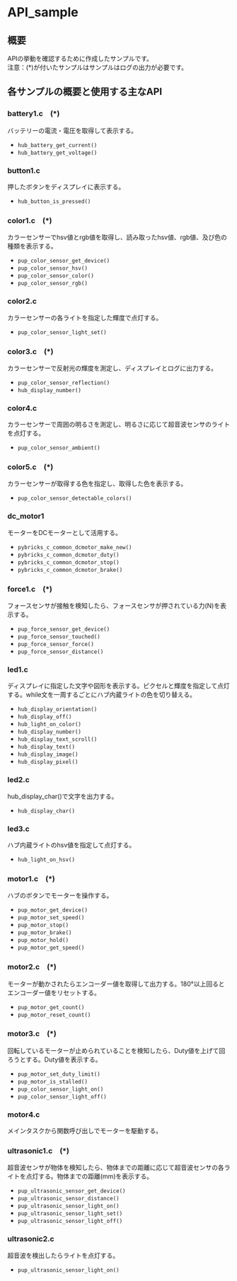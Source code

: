 # API_sample
## 概要
APIの挙動を確認するために作成したサンプルです。<br>注意：(*)が付いたサンプルはサンプルはログの出力が必要です。

## 各サンプルの概要と使用する主なAPI
### battery1.c　(*)
バッテリーの電流・電圧を取得して表示する。
- ```hub_battery_get_current()```
- ```hub_battery_get_voltage()```
### button1.c
押したボタンをディスプレイに表示する。
- ```hub_button_is_pressed()```
### color1.c　(*)
カラーセンサーでhsv値とrgb値を取得し、読み取ったhsv値、rgb値、及び色の種類を表示する。
- ```pup_color_sensor_get_device()```
- ```pup_color_sensor_hsv()```
- ```pup_color_sensor_color()```
- ```pup_color_sensor_rgb()```
### color2.c
カラーセンサーの各ライトを指定した輝度で点灯する。
- ```pup_color_sensor_light_set()```
### color3.c　(*)
カラーセンサーで反射光の輝度を測定し、ディスプレイとログに出力する。
- ```pup_color_sensor_reflection()```
- ```hub_display_number()```
### color4.c
カラーセンサーで周囲の明るさを測定し、明るさに応じて超音波センサのライトを点灯する。
- ```pup_color_sensor_ambient()```
### color5.c　(*)
カラーセンサーが取得する色を指定し、取得した色を表示する。
- ```pup_color_sensor_detectable_colors()```
### dc_motor1
モーターをDCモーターとして活用する。
- ```pybricks_c_common_dcmotor_make_new()```
- ```pybricks_c_common_dcmotor_duty()```
- ```pybricks_c_common_dcmotor_stop()```
- ```pybricks_c_common_dcmotor_brake()```
### force1.c　(*)
フォースセンサが接触を検知したら、フォースセンサが押されている力(N)を表示する。
- ```pup_force_sensor_get_device()```
- ```pup_force_sensor_touched()```
- ```pup_force_sensor_force()```
- ```pup_force_sensor_distance()```
### led1.c
ディスプレイに指定した文字や図形を表示する。ピクセルと輝度を指定して点灯する。while文を一周するごとにハブ内蔵ライトの色を切り替える。
- ```hub_display_orientation()```
- ```hub_display_off()```
- ```hub_light_on_color()```
- ```hub_display_number()```
- ```hub_display_text_scroll()```
- ```hub_display_text()```
- ```hub_display_image()```
- ```hub_display_pixel()```
### led2.c
hub_display_char()で文字を出力する。
- ```hub_display_char()```
### led3.c
ハブ内蔵ライトのhsv値を指定して点灯する。
- ```hub_light_on_hsv()```
### motor1.c　(*)
ハブのボタンでモーターを操作する。
- ```pup_motor_get_device()```
- ```pup_motor_set_speed()```
- ```pup_motor_stop()```
- ```pup_motor_brake()```
- ```pup_motor_hold()```
- ```pup_motor_get_speed()```
### motor2.c　(*)
モーターが動かされたらエンコーダー値を取得して出力する。180°以上回るとエンコーダー値をリセットする。
- ```pup_motor_get_count()```
- ```pup_motor_reset_count()```
### motor3.c　(*)
回転しているモーターが止められていることを検知したら、Duty値を上げて回ろうとする。Duty値を表示する。
- ```pup_motor_set_duty_limit()```
- ```pup_motor_is_stalled()```
- ```pup_color_sensor_light_on()```
- ```pup_color_sensor_light_off()```
### motor4.c
メインタスクから関数呼び出しでモーターを駆動する。
### ultrasonic1.c　(*)
超音波センサが物体を検知したら、物体までの距離に応じて超音波センサの各ライトを点灯する。物体までの距離(mm)を表示する。
- ```pup_ultrasonic_sensor_get_device()```
- ```pup_ultrasonic_sensor_distance()```
- ```pup_ultrasonic_sensor_light_on()```
- ```pup_ultrasonic_sensor_light_set()```
- ```pup_ultrasonic_sensor_light_off()```
### ultrasonic2.c
超音波を検出したらライトを点灯する。
- ```pup_ultrasonic_sensor_light_on()```